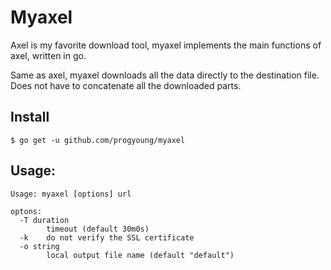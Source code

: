 # Myaxel
Axel is my favorite download tool, myaxel implements the main functions of axel, written in go.

Same as axel, myaxel downloads all the data directly to the destination file.  Does not have to concatenate all the downloaded parts.

## Install
```
$ go get -u github.com/progyoung/myaxel
```

## Usage:
```
Usage: myaxel [options] url

optons:
  -T duration
        timeout (default 30m0s)
  -k    do not verify the SSL certificate
  -o string
        local output file name (default "default")
```